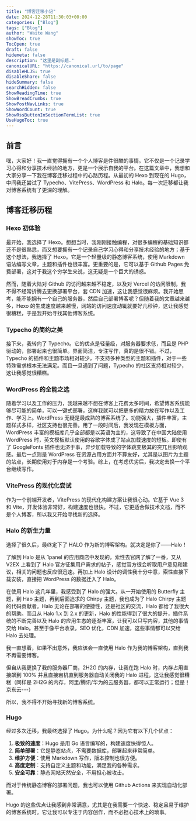 ```yaml
---
title: "博客迁移小记"
date: 2024-12-28T11:30:03+00:00
categories: ["Blog"]
tags: ["Blog"]
author: "Waite Wang"
showToc: true
TocOpen: true
draft: false
hidemeta: false
description: "这里是副标题."
canonicalURL: "https://canonical.url/to/page"
disableHLJS: true
disableShare: false
hideSummary: false
searchHidden: false
ShowReadingTime: true
ShowBreadCrumbs: true
ShowPostNavLinks: true
ShowWordCount: true
ShowRssButtonInSectionTermList: true
UseHugoToc: true
---
```


## 前言

嘿，大家好！我一直觉得拥有一个个人博客是件很酷的事情。它不仅是一个记录学习心得和分享技术经验的地方，更是一个展示自我的平台。在这篇文章中，我想和大家分享一下我在博客迁移过程中的心路历程。从最初的 Hexo 到现在的 Hugo，中间我还尝试了 Typecho、VitePress、WordPress 和 Halo。每一次迁移都让我对博客系统有了更深的理解。

## 博客迁移历程

### Hexo 初体验

最开始，我选择了 Hexo。想想当时，我刚刚接触编程，对很多编程的基础知识都还不是很熟悉，而又想要拥有一个记录自己学习心得和分享技术经验的地方；基于这个想法，我选择了 Hexo。它是一个轻量级的静态博客系统，使用 Markdown 语法编写文章，主题和插件也很丰富。更重要的是，它可以基于 Github Pages 免费部署，这对于我这个穷学生来说，这无疑是一个巨大的诱惑。

然而，随着大陆对 Github 的访问越来越不稳定，以及对 Vercel 的访问限制，我不得不经常折腾去更换部署平台，套 CDN 加速，这让我感觉很麻烦。我开始思考，能不能拥有一个自己的服务器，然后自己部署博客呢？但随着我的文章越来越多，Hexo 的生成速度越来越慢，网站的访问速度动辄就要好几秒钟，这让我感觉很糟糕，于是我开始寻找其他博客系统。

### Typecho 的简约之美

接下来，我转向了 Typecho。它的优点是轻量级，对服务器要求低，而且是 PHP 驱动的，部署起来也很简单。界面简洁，专注写作，真的是很不错。不过，Typecho 的插件和主题市场相对较少，不支持多种类型的主题和插件，对于一些特殊需求根本无法满足。而且一旦遇到了问题，Typecho 的社区支持相对较少，这让我感觉很糟糕。

### WordPress 的全能之选

随着学习以及工作的压力，我越来越不想在博客上花费太多时间，希望博客系统能够尽可能的简单，可以一键式部署，这样我就可以把更多的精力放在写作以及工作、学习上。WordPress 无疑是最成熟的博客系统了。功能强大，插件丰富，主题样式多样，社区支持也很完善。用了一段时间后，我发现在模板方面，WordPress 丰富的模板库几乎全部都是以英语为主的，这导致了在中国大陆使用 WordPress 时，英文模板默认使用的谷歌字体成了站点加载速度的短板。即使有了 GoogleFonts 插件也无济于事，异步加载导致的字体跳变极其的突兀且影响观感。最后一点则是 WordPress 在资源占用方面并不算友好，尤其是以图片为主题的站点，长期使用对于内存是一个考验。综上，在考虑优劣后，我决定去换一个平台继续写作。

### VitePress 的现代化尝试

作为一个前端开发者，VitePress 的现代化构建方案让我很心动。它基于 Vue 3 和 Vite，开发体验非常好，构建速度也很快。不过，它更适合做技术文档，而不是个人博客，所以我又开始寻找新的选择。

### Halo 的新生力量

选择了很久后，最终定下了 HALO 作为新的博客架构。就决定是你了——Halo！

了解到 Halo 是从 1panel 的应用商店中发现的，索性去官网了解了一番，又从 V2EX 上看到了 Halo 官方征集用户需求的帖子，感觉官方很会听取用户意见和建议，相关的问题也反应很迅速。再加上 Halo 设计的调性我十分中意，索性直接下载安装，直接把 WordPress 的数据迁入了 Halo。

在使用 Halo 这几年里，我感受到了 Halo 的强大。从一开始使用的 Butterfly 主题，到 Hao 主题，再到后面追求的 Chirpy 主题，我也成为了 Halo Chirpy 主题的代码贡献者。Halo 无论在部署的便捷性，还是社区的交流，Halo 都给了我很大的帮助。而且从 Halo 1.x 到 2.x 的更新，Halo 的性能得到了很大的提升，插件系统的不断完善以及 Halo 的应用生态的逐渐丰富，让我可以只写内容，其他的事情交给 Halo。甚至于像平台收录，SEO 优化，CDN 加速，这些事情都可以交给 Halo 去处理。

我一直想着，如果不出意外，我应该会一直使用 Halo 作为我的博客架构，直到我不再需要博客。

但自从我更换了我的服务器厂商，2H2G 的内存，让我在跑 Halo 时，内存占用直接飙到 100% 并且直接宕机直到服务器自动关闭我的 Halo 进程，这让我感觉很糟糕（同样是 2H2G 的内存，阿里/腾讯/华为的云服务器，都可以正常运行；但是！京东云---）

所以，我不得不开始寻找新的博客系统。

### Hugo

经过多次迁移，我最终选择了 Hugo。为什么呢？因为它有以下几个优点：

1. **极致的速度**：Hugo 是用 Go 语言编写的，构建速度快得惊人。
2. **简单部署**：它是静态站点，不需要数据库，部署起来非常简单。
3. **维护方便**：使用 Markdown 写作，版本控制也很方便。
4. **高度定制**：支持自定义主题和功能，满足我的各种需求。
5. **安全可靠**：静态网站天然安全，不用担心被攻击。

而对于传统静态博客的部署问题，我也可以使用 Github Actions 来实现自动化部署。

Hugo 的这些优点让我感到非常满意，尤其是在我需要一个快速、稳定且易于维护的博客系统时。它让我可以专注于内容创作，而不必担心技术上的琐事。
